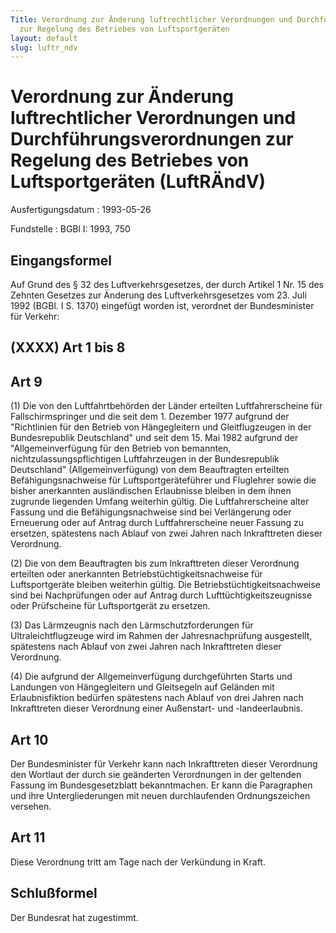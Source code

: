 ```yaml
---
Title: Verordnung zur Änderung luftrechtlicher Verordnungen und Durchführungsverordnungen
  zur Regelung des Betriebes von Luftsportgeräten
layout: default
slug: luftr_ndv
---
```


# Verordnung zur Änderung luftrechtlicher Verordnungen und Durchführungsverordnungen zur Regelung des Betriebes von Luftsportgeräten (LuftRÄndV)

Ausfertigungsdatum
:   1993-05-26

Fundstelle
:   BGBl I: 1993, 750



## Eingangsformel

Auf Grund des § 32 des Luftverkehrsgesetzes, der durch Artikel 1 Nr.
15 des Zehnten Gesetzes zur Änderung des Luftverkehrsgesetzes vom 23.
Juli 1992 (BGBl. I S. 1370) eingefügt worden ist, verordnet der
Bundesminister für Verkehr:


## (XXXX) Art 1 bis 8



## Art 9

(1) Die von den Luftfahrtbehörden der Länder erteilten
Luftfahrerscheine für Fallschirmspringer und die seit dem 1. Dezember
1977 aufgrund der "Richtlinien für den Betrieb von Hängegleitern und
Gleitflugzeugen in der Bundesrepublik Deutschland" und seit dem 15.
Mai 1982 aufgrund der "Allgemeinverfügung für den Betrieb von
bemannten, nichtzulassungspflichtigen Luftfahrzeugen in der
Bundesrepublik Deutschland" (Allgemeinverfügung) von dem Beauftragten
erteilten Befähigungsnachweise für Luftsportgeräteführer und
Fluglehrer sowie die bisher anerkannten ausländischen Erlaubnisse
bleiben in dem ihnen zugrunde liegenden Umfang weiterhin gültig. Die
Luftfahrerscheine alter Fassung und die Befähigungsnachweise sind bei
Verlängerung oder Erneuerung oder auf Antrag durch Luftfahrerscheine
neuer Fassung zu ersetzen, spätestens nach Ablauf von zwei Jahren nach
Inkrafttreten dieser Verordnung.

(2) Die von dem Beauftragten bis zum Inkrafttreten dieser Verordnung
erteilten oder anerkannten Betriebstüchtigkeitsnachweise für
Luftsportgeräte bleiben weiterhin gültig. Die
Betriebstüchtigkeitsnachweise sind bei Nachprüfungen oder auf Antrag
durch Lufttüchtigkeitszeugnisse oder Prüfscheine für Luftsportgerät zu
ersetzen.

(3) Das Lärmzeugnis nach den Lärmschutzforderungen für
Ultraleichtflugzeuge wird im Rahmen der Jahresnachprüfung ausgestellt,
spätestens nach Ablauf von zwei Jahren nach Inkrafttreten dieser
Verordnung.

(4) Die aufgrund der Allgemeinverfügung durchgeführten Starts und
Landungen von Hängegleitern und Gleitsegeln auf Geländen mit
Erlaubnisfiktion bedürfen spätestens nach Ablauf von drei Jahren nach
Inkrafttreten dieser Verordnung einer Außenstart- und -landeerlaubnis.


## Art 10

Der Bundesminister für Verkehr kann nach Inkrafttreten dieser
Verordnung den Wortlaut der durch sie geänderten Verordnungen in der
geltenden Fassung im Bundesgesetzblatt bekanntmachen. Er kann die
Paragraphen und ihre Untergliederungen mit neuen durchlaufenden
Ordnungszeichen versehen.


## Art 11

Diese Verordnung tritt am Tage nach der Verkündung in Kraft.


## Schlußformel

Der Bundesrat hat zugestimmt.

